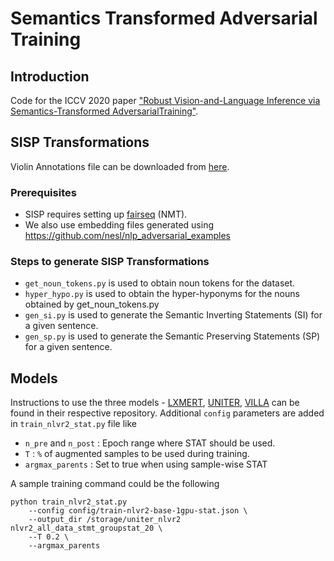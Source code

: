 # Semantics Transformed Adversarial Training
## Introduction
Code for the ICCV 2020 paper ["Robust Vision-and-Language Inference via Semantics-Transformed AdversarialTraining"](). 

## SISP Transformations
Violin Annotations file can be downloaded from [here](https://drive.google.com/file/d/15XS7F_En90CHnSLrRmQ0M1bqEObuqt1-/view).

### Prerequisites
- SISP requires setting up [fairseq](https://github.com/pytorch/fairseq) (NMT).
- We also use embedding files generated using https://github.com/nesl/nlp_adversarial_examples

### Steps to generate SISP Transformations
- `get_noun_tokens.py` is used to obtain noun tokens for the dataset.
- `hyper_hypo.py` is used to obtain the hyper-hyponyms for the nouns obtained by get_noun_tokens.py
- `gen_si.py` is used to generate the Semantic Inverting Statements (SI) for a given sentence.
- `gen_sp.py` is used to generate the Semantic Preserving Statements (SP) for a given sentence.

## Models
Instructions to use the three models - [LXMERT](https://github.com/airsplay/lxmert), [UNITER](https://github.com/ChenRocks/UNITER), [VILLA](https://github.com/zhegan27/VILLA) can be found in their respective repository.
Additional `config` parameters are added in `train_nlvr2_stat.py` file like
- `n_pre` and `n_post` : Epoch range where STAT should be used.
- `T` : `%` of augmented samples to be used during training.
- `argmax_parents` : Set to true when using sample-wise STAT

A sample training command could be the following
```
python train_nlvr2_stat.py 
    --config config/train-nlvr2-base-1gpu-stat.json \
    --output_dir /storage/uniter_nlvr2 nlvr2_all_data_stmt_groupstat_20 \
    --T 0.2 \
    --argmax_parents
```




